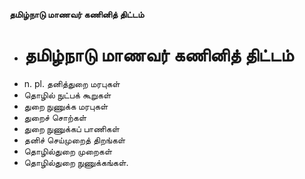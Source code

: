 **தமிழ்நாடு மாணவர் கணினித் திட்டம்**
- # தமிழ்நாடு மாணவர் கணினித் திட்டம்
- n. pl. தனித்துறை மரபுகள்
- தொழில் நுட்பக் கூறுகள்
- துறை நுணுக்க மரபுகள்
- துறைச் சொற்கள்
- துறை நுணுக்கப் பாணிகள்
- தனிச் செய்முறைத் திறங்கள்
- தொழில்துறை முறைகள்
- தொழில்துறை நுணுக்கங்கள்.

